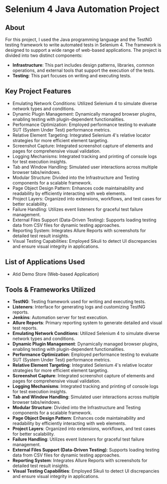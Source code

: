# Selenium 4 Java Automation Project

## About

For this project, I used the Java programming language and the TestNG testing framework to write automated tests in Selenium 4. The framework is designed to support a wide range of web-based applications. The project is divided into two distinct components:

- **Infrastructure**: This part includes design patterns, libraries, common operations, and external tools that support the execution of the tests.
- **Testing**: This part focuses on writing and executing tests.

## Key Project Features

- Emulating Network Conditions: Utilized Selenium 4 to simulate diverse network types and conditions.
- Dynamic Plugin Management: Dynamically managed browser plugins, enabling testing with plugin-dependent functionalities.
- Performance Optimization: Employed performance testing to evaluate SUT (System Under Test) performance metrics.
- Relative Element Targeting: Integrated Selenium 4's relative locator strategies for more efficient element targeting.
- Screenshot Capture: Integrated screenshot capture of elements and pages for comprehensive visual validation.
- Logging Mechanisms: Integrated tracking and printing of console logs for test execution insights.
- Tab and Window Handling: Simulated user interactions across multiple browser tabs/windows.
- Modular Structure: Divided into the Infrastructure and Testing components for a scalable framework.
- Page Object Design Pattern: Enhances code maintainability and readability by efficiently interacting with web elements.
- Project Layers: Organized into extensions, workflows, and test cases for better scalability.
- Failure Handling: Utilizes event listeners for graceful test failure management.
- External Files Support (Data-Driven Testing): Supports loading testing data from CSV files for dynamic testing approaches.
- Reporting System: Integrates Allure Reports with screenshots for detailed test result insights.
- Visual Testing Capabilities: Employed Sikuli to detect UI discrepancies and ensure visual integrity in applications.

## List of Applications Used

- Atid Demo Store (Web-based Application)

## Tools & Frameworks Utilized

- **TestNG**: Testing framework used for writing and executing tests.
- **Listeners**: Interface for generating logs and customizing TestNG reports.
- **Jenkins**: Automation server for test execution.
- **Allure Reports**: Primary reporting system to generate detailed and visual test reports.
- **Emulating Network Conditions**: Utilized Selenium 4 to simulate diverse network types and conditions.
- **Dynamic Plugin Management**: Dynamically managed browser plugins, enabling testing with plugin-dependent functionalities.
- **Performance Optimization**: Employed performance testing to evaluate SUT (System Under Test) performance metrics.
- **Relative Element Targeting**: Integrated Selenium 4's relative locator strategies for more efficient element targeting.
- **Screenshot Capture**: Integrated screenshot capture of elements and pages for comprehensive visual validation.
- **Logging Mechanisms**: Integrated tracking and printing of console logs for test execution insights.
- **Tab and Window Handling**: Simulated user interactions across multiple browser tabs/windows.
- **Modular Structure**: Divided into the Infrastructure and Testing components for a scalable framework.
- **Page Object Design Pattern**: Enhances code maintainability and readability by efficiently interacting with web elements.
- **Project Layers**: Organized into extensions, workflows, and test cases for better scalability.
- **Failure Handling**: Utilizes event listeners for graceful test failure management.
- **External Files Support (Data-Driven Testing)**: Supports loading testing data from CSV files for dynamic testing approaches.
- **Reporting System**: Integrates Allure Reports with screenshots for detailed test result insights.
- **Visual Testing Capabilities**: Employed Sikuli to detect UI discrepancies and ensure visual integrity in applications.